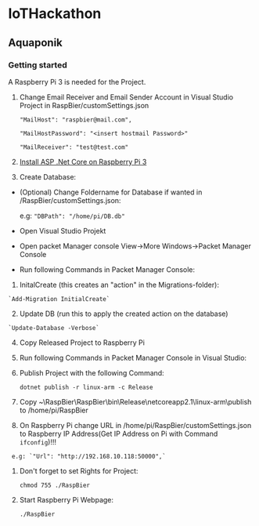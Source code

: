 # IoTHackathon

## Aquaponik

### Getting started

A Raspberry Pi 3 is needed for the Project.

1. Change Email Receiver and Email Sender Account in Visual Studio Project in RaspBier/customSettings.json

     `"MailHost": "raspbier@mail.com",`
	 
     `"MailHostPassword": "<insert hostmail Password>"`
	 
     `"MailReceiver": "test@test.com"`

2. [Install ASP .Net Core on Raspberry Pi 3](https://github.com/dotnet/core/blob/master/samples/RaspberryPiInstructions.md#linux)
3. Create Database:

  * (Optional) Change Foldername for Database if wanted in /RaspBier/customSettings.json:
	 
	 e.g: `"DBPath": "/home/pi/DB.db"`
	 
  * Open Visual Studio Projekt
  * Open packet Manager console View->More Windows->Packet Manager Console
  * Run following Commands in Packet Manager Console:
  1. InitalCreate (this creates an "action" in the Migrations-folder):
    
	`Add-Migration InitialCreate`
	
  2. Update DB (run this to apply the created action on the database)

    `Update-Database -Verbose`

[//]: # (Hello)

4. Copy Released Project to Raspberry Pi

  1. Run following Commands in Packet Manager Console in Visual Studio:
	
  1. Publish Project with the following Command:

     `dotnet publish -r linux-arm -c Release`

  1. Copy ~\RaspBier\RaspBier\bin\Release\netcoreapp2.1\linux-arm\publish to /home/pi/RaspBier
	
  1.  On Raspberry Pi change URL in /home/pi/RaspBier/customSettings.json to Raspberry IP Address(Get IP Address on Pi with Command `ifconfig`)!!!

     e.g: `"Url": "http://192.168.10.118:50000",`

  1. Don't forget to set Rights for Project:

     `chmod 755 ./RaspBier`
	 
5. Start Raspberry Pi Webpage:

     `./RaspBier`
	